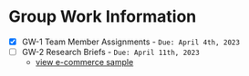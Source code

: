 # Group Work Information

* [x] GW-1 Team Member Assignments - `Due: April 4th, 2023`
* [ ] GW-2 Research Briefs - `Due: April 11th, 2023`
  * [view e-commerce sample](https://d2l.depaul.edu/d2l/le/content/933438/viewContent/10215138/View)